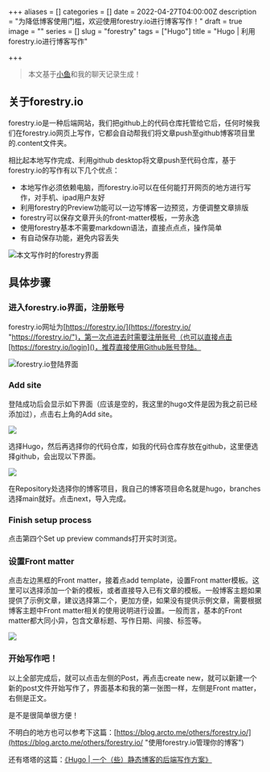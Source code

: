 +++
aliases = []
categories = []
date = 2022-04-27T04:00:00Z
description = "为降低博客使用门槛，欢迎使用forestry.io进行博客写作！"
draft = true
image = ""
series = []
slug = "forestry"
tags = ["Hugo"]
title = "Hugo | 利用forestry.io进行博客写作"

+++
> 本文基于[小鱼](https://gregueria.icu/)和我的聊天记录生成！

## 关于forestry.io

forestry.io是一种后端网站，我们把github上的代码仓库托管给它后，任何时候我们在forestry.io网页上写作，它都会自动帮我们将文章push至github博客项目里的.content文件夹。

相比起本地写作完成、利用github desktop将文章push至代码仓库，基于forestry.io的写作有以下几个优点：

* 本地写作必须依赖电脑，而forestry.io可以在任何能打开网页的地方进行写作，对手机、ipad用户友好
* 利用forestry的Preview功能可以一边写博客一边预览，方便调整文章排版
* forestry可以保存文章开头的front-matter模板，一劳永逸
* 使用forestry基本不需要markdown语法，直接点点点，操作简单
* 有自动保存功能，避免内容丢失

![本文写作时的forestry界面](/uploads/forestry.png)

## 具体步骤

### 进入forestry.io界面，注册账号

forestry.io网址为[https://forestry.io/](https://forestry.io/ "https://forestry.io/")，第一次点进去时需要注册账号（也可以直接点击[https://forestry.io/login]()，推荐直接使用Github账号登陆。

![forestry.io登陆界面](/uploads/forestry2.png)

### Add site

登陆成功后会显示如下界面（应该是空的，我这里的hugo文件是因为我之前已经添加过），点击右上角的Add site。

![](/uploads/forestry3.png)

选择Hugo，然后再选择你的代码仓库，如我的代码仓库存放在github，这里便选择github，会出现以下界面。

![](/uploads/forestry4.png)

在Repository处选择你的博客项目，我自己的博客项目命名就是hugo，branches选择main就好。点击next，导入完成。

### Finish setup process

点击第四个Set up preview commands打开实时浏览。

### 设置Front matter

点击左边黑框的Front matter，接着点add template，设置Front matter模板。这里可以选择添加一个新的模板，或者直接导入已有文章的模板。一般博客主题如果提供了示例文章，建议选择第二个，更加方便，如果没有提供示例文章，需要根据博客主题中Front matter相关的使用说明进行设置。一般而言，基本的Front matter都大同小异，包含文章标题、写作日期、间接、标签等。

![](/uploads/forestry5.png)

### 开始写作吧！

以上全部完成后，就可以点击左侧的Post，再点击create new，就可以新建一个新的post文件开始写作了，界面基本和我的第一张图一样，左侧是Front matter，右侧是正文。

是不是很简单很方便！

不明白的地方也可以参考下这篇：[https://blog.arcto.me/others/forestry.io/](https://blog.arcto.me/others/forestry.io/ "使用forestry.io管理你的博客")

还有塔塔的这篇：[《Hugo | 一个（些）静态博客的后端写作方案》](https://mantyke.icu/2021/18aaa9/)